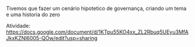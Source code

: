 Tivemos que fazer um cenário hipotetico de governança, criando um tema e uma historia do zero

Atividade: https://docs.google.com/document/d/1KTpu55KO4xx_ZL2Rbuq5UEyu3MfAJkxKZNl6005-QOw/edit?usp=sharing